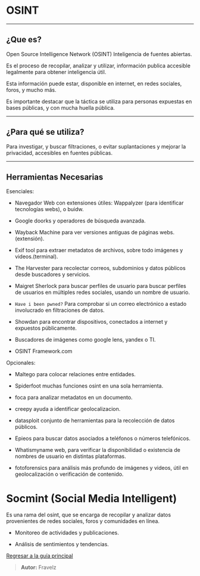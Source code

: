 # OSINT

---

## ¿Que es?

Open Source Intelligence Network (OSINT) Inteligencia de fuentes abiertas.

Es el proceso de recopilar, analizar y utilizar, información publica accesible legalmente para obtener inteligencia útil.

Esta información puede estar, disponible en internet, en redes sociales, foros, y mucho más.

Es importante destacar que la táctica se utiliza para personas expuestas en bases públicas, y con mucha huella pública.

---

## ¿Para qué se utiliza?

Para investigar, y buscar filtraciones, o evitar suplantaciones y mejorar la privacidad, accesibles en fuentes públicas.

---

## Herramientas Necesarias

Esenciales:

* Navegador Web con extensiones útiles: Wappalyzer (para identificar tecnologías webs),
o buidw.

* Google doorks y operadores de búsqueda avanzada.

* Wayback Machine para ver versiones antiguas de páginas webs.(extensión).

* Exif tool para extraer metadatos de archivos, sobre todo imágenes y videos.(terminal).

* The Harvester para recolectar correos, subdominios y datos públicos desde buscadores y servicios.

* Maigret Sherlock para buscar perfiles de usuario para buscar perfiles de usuarios en múltiples redes sociales, usando un nombre de usuario.

* `Have i been pwned?` Para comprobar si un correo electrónico a estado involucrado en filtraciones
de datos.

* Showdan para encontrar dispositivos, conectados a internet y expuestos públicamente.

* Buscadores de imágenes como google lens, yandex o TI.

* OSINT Framework.com

Opcionales:

* Maltego para colocar relaciones entre entidades.

* Spiderfoot muchas funciones osint en una sola herramienta.

* foca para analizar metadatos en un documento.

* creepy ayuda a identificar geolocalizacion.

* datasploit conjunto de herramientas para la recolección de datos públicos.

* Epieos para buscar datos asociados a teléfonos o números telefónicos.

* Whatismyname web, para verificar la disponibilidad o existencia de nombres de usuario en distintas plataformas.

* fotoforensics para análisis más profundo de imágenes y videos, útil en geolocalización o
verificación de contenido.

# Socmint (Social Media Intelligent)

Es una rama del osint, que se encarga de recopilar y analizar datos provenientes de redes sociales, foros y comunidades en línea.

* Monitoreo de actividades y publicaciones.

* Análisis de sentimientos y tendencias.

[Regresar a la guía principal](https://github.com/FraVelz/Curso-de-Hacking/tree/main?tab=readme-ov-file#5-osint)


> **Autor:** Fravelz
